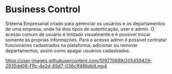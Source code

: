 # Business Control

Sistema Empresarial criado para gerenciar os usuários e os departamentos de uma empresa, onde há dois tipos de autenticação, user e admin.
O acesso comum de usuário é limitado visualmente e é possivel trocar somente as proprias informações.
Para o acesso admin é possivel contratar funcionários cadastrados na plataforma, adicionar ou remover departamentos, assim como apagar usuários cadastrados.

https://user-images.githubusercontent.com/109770689/205459429-2935dd08-f1fc-4e2d-85d7-036c1f486db9.mp4

